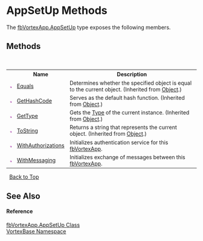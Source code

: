 # AppSetUp Methods
 

The <a href="T_VortexBase_fbVortexApp_AppSetUp.md">fbVortexApp.AppSetUp</a> type exposes the following members.


## Methods
&nbsp;<table><tr><th></th><th>Name</th><th>Description</th></tr><tr><td>![Public method](media/pubmethod.gif "Public method")</td><td><a href="https://docs.microsoft.com/dotnet/api/system.object.equals#System_Object_Equals_System_Object_" target="_blank">Equals</a></td><td>
Determines whether the specified object is equal to the current object.
 (Inherited from <a href="https://docs.microsoft.com/dotnet/api/system.object" target="_blank">Object</a>.)</td></tr><tr><td>![Public method](media/pubmethod.gif "Public method")</td><td><a href="https://docs.microsoft.com/dotnet/api/system.object.gethashcode#System_Object_GetHashCode" target="_blank">GetHashCode</a></td><td>
Serves as the default hash function.
 (Inherited from <a href="https://docs.microsoft.com/dotnet/api/system.object" target="_blank">Object</a>.)</td></tr><tr><td>![Public method](media/pubmethod.gif "Public method")</td><td><a href="https://docs.microsoft.com/dotnet/api/system.object.gettype#System_Object_GetType" target="_blank">GetType</a></td><td>
Gets the <a href="https://docs.microsoft.com/dotnet/api/system.type" target="_blank">Type</a> of the current instance.
 (Inherited from <a href="https://docs.microsoft.com/dotnet/api/system.object" target="_blank">Object</a>.)</td></tr><tr><td>![Public method](media/pubmethod.gif "Public method")</td><td><a href="https://docs.microsoft.com/dotnet/api/system.object.tostring#System_Object_ToString" target="_blank">ToString</a></td><td>
Returns a string that represents the current object.
 (Inherited from <a href="https://docs.microsoft.com/dotnet/api/system.object" target="_blank">Object</a>.)</td></tr><tr><td>![Public method](media/pubmethod.gif "Public method")</td><td><a href="M_VortexBase_fbVortexApp_AppSetUp_WithAuthorizations.md">WithAuthorizations</a></td><td>
Initializes authentication service for this <a href="T_VortexBase_fbVortexApp.md">fbVortexApp</a>.</td></tr><tr><td>![Public method](media/pubmethod.gif "Public method")</td><td><a href="M_VortexBase_fbVortexApp_AppSetUp_WithMessaging.md">WithMessaging</a></td><td>
Initializes exchange of messages between this <a href="T_VortexBase_fbVortexApp.md">fbVortexApp</a>.</td></tr></table>&nbsp;
<a href="#appsetup-methods">Back to Top</a>

## See Also


#### Reference
<a href="T_VortexBase_fbVortexApp_AppSetUp.md">fbVortexApp.AppSetUp Class</a><br /><a href="N_VortexBase.md">VortexBase Namespace</a><br />